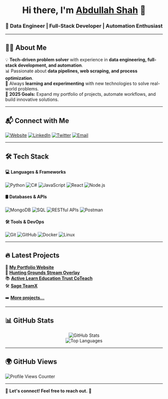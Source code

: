 <h1 align="center">Hi there, I'm <a href="https://abdullahshahuk.github.io">Abdullah Shah</a> 👋</h1>
<h3 align="center">🚀 Data Engineer | Full-Stack Developer | Automation Enthusiast</h3>

---

## 👨‍💻 About Me  

💡 **Tech-driven problem solver** with experience in **data engineering, full-stack development, and automation**.  
📊 Passionate about **data pipelines, web scraping, and process optimization**.  
🔧 Always **learning and experimenting** with new technologies to solve real-world problems.  
🥅 **2025 Goals:** Expand my portfolio of projects, automate workflows, and build innovative solutions.  

---

## 📬 Connect with Me  

<p align="left">
  <a href="https://abdullahshahuk.github.io" target="_blank"><img alt="Website" src="https://img.shields.io/badge/Website-%23000000.svg?&style=for-the-badge&logo=Google-Chrome&logoColor=white"/></a>
  <a href="https://linkedin.com/in/0xashah" target="_blank"><img alt="LinkedIn" src="https://img.shields.io/badge/LinkedIn-%230077B5.svg?&style=for-the-badge&logo=linkedin&logoColor=white" /></a>
  <a href="https://twitter.com/abdullahshahuk" target="_blank"><img alt="Twitter" src="https://img.shields.io/badge/Twitter-%231DA1F2.svg?&style=for-the-badge&logo=Twitter&logoColor=white" /></a>
  <a href="mailto:abdullahshahuk@example.com" target="_blank"><img alt="Email" src="https://img.shields.io/badge/Email-%23D14836.svg?&style=for-the-badge&logo=Gmail&logoColor=white" /></a>
</p>

---

## 🛠 Tech Stack  

#### 💻 **Languages & Frameworks**
![Python](https://img.shields.io/badge/Python-%2314354C.svg?style=for-the-badge&logo=python&logoColor=white)
![C#](https://img.shields.io/badge/C%23-%23239120.svg?style=for-the-badge&logo=csharp&logoColor=white)
![JavaScript](https://img.shields.io/badge/JavaScript-%23F7DF1E.svg?style=for-the-badge&logo=javascript&logoColor=black)
![React](https://img.shields.io/badge/React-%2361DAFB.svg?style=for-the-badge&logo=react&logoColor=black)
![Node.js](https://img.shields.io/badge/Node.js-%2343853D.svg?style=for-the-badge&logo=node.js&logoColor=white)

#### 🛢 **Databases & APIs**
![MongoDB](https://img.shields.io/badge/MongoDB-%2347A248.svg?style=for-the-badge&logo=mongodb&logoColor=white)
![SQL](https://img.shields.io/badge/SQL-%23007ACC.svg?style=for-the-badge&logo=microsoft-sql-server&logoColor=white)
![RESTful APIs](https://img.shields.io/badge/REST-APIs-%23FF9900.svg?style=for-the-badge&logo=api&logoColor=white)
![Postman](https://img.shields.io/badge/Postman-%23FF6C37.svg?style=for-the-badge&logo=postman&logoColor=white)

#### 🛠 **Tools & DevOps**
![Git](https://img.shields.io/badge/Git-%23F05032.svg?style=for-the-badge&logo=git&logoColor=white)
![GitHub](https://img.shields.io/badge/GitHub-%23181717.svg?style=for-the-badge&logo=github&logoColor=white)
![Docker](https://img.shields.io/badge/Docker-%230db7ed.svg?style=for-the-badge&logo=docker&logoColor=white)
![Linux](https://img.shields.io/badge/Linux-%23FCC624.svg?style=for-the-badge&logo=linux&logoColor=black)

---

## 🔥 Latest Projects  

🚀 **[My Portfolio Website](https://abdullahshahuk.github.io)**  
🎥 **[Hunting Grounds Stream Overlay](https://github.com/Hunting-Grounds/Hunting-Grounds-Stream-Overlay)**  
📚 **[Active Learn Education Trust CoTeach](https://github.com/ALET-CoTeach/CoTeach)**  
🛠 **[Sage TeamX](https://github.com/jasonmccormack/UTC-STUDENT-PROJECT)**  

➡️ **[More projects...](https://abdullahshahuk.github.io)**  

---

## 📊 GitHub Stats  

<p align="center">
  <img src="https://github-readme-stats.vercel.app/api?username=abdullahshahuk&count_private=true&show_icons=true&theme=radical" alt="GitHub Stats" />
  <br />
  <img src="https://github-readme-stats.vercel.app/api/top-langs/?username=abdullahshahuk&langs_count=8&layout=compact&theme=radical" alt="Top Languages" />
</p>

---

## 🌍 GitHub Views  
<img src="https://komarev.com/ghpvc/?username=abdullahshahuk" alt="Profile Views Counter" />

---

📌 **Let's connect! Feel free to reach out.** 🚀  
